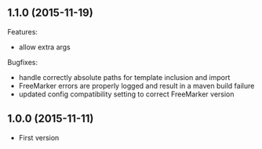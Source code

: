 ## 1.1.0 (2015-11-19)

Features:

  - allow extra args

Bugfixes:

  - handle correctly absolute paths for template inclusion and import
  - FreeMarker errors are properly logged and result in a maven build failure
  - updated config compatibility setting to correct FreeMarker version

## 1.0.0 (2015-11-11)

  - First version

